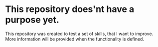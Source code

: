 # This repository does'nt have a purpose yet.

This repository  was created to test a set of skills, that I want to improve.
More information will be provided when the functionality is defined.
